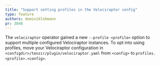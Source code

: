 ```yaml
---
title: "Support setting profiles in the Velociraptor config"
type: feature
authors: dominiklohmann
pr: 3848
---
```


The `velociraptor` operator gained a new `--profile <profile>` option to support
multiple configured Velociraptor instances. To opt into using profiles, move
your Velociraptor configuration in `<configdir>/tenzir/plugin/velociraptor.yaml`
from `<config>` to `profiles.<profile>.<config>`.
